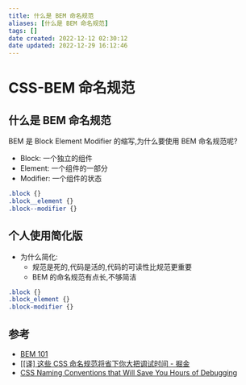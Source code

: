 ```yaml
---
title: 什么是 BEM 命名规范
aliases: [什么是 BEM 命名规范]
tags: []
date created: 2022-12-12 02:30:12
date updated: 2022-12-29 16:12:46
---
```


# CSS-BEM 命名规范

## 什么是 BEM 命名规范

BEM 是 Block Element Modifier 的缩写,为什么要使用 BEM 命名规范呢?

- Block: 一个独立的组件
- Element: 一个组件的一部分
- Modifier: 一个组件的状态

```css
.block {}
.block__element {}
.block--modifier {}
```

## 个人使用简化版

- 为什么简化:
  - 规范是死的,代码是活的,代码的可读性比规范更重要
  - BEM 的命名规范有点长,不够简洁

```css
.block {}
.block_element {}
.block-modifier {}
```

## 参考

- [BEM 101](https://css-tricks.com/bem-101/)
- [[[译] 这些 CSS 命名规范将省下你大把调试时间 - 掘金](https://juejin.cn/post/6844903556420632583)
- [CSS Naming Conventions that Will Save You Hours of Debugging](https://www.freecodecamp.org/news/css-naming-conventions-that-will-save-you-hours-of-debugging-35cea737d849)
